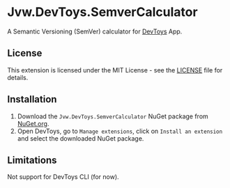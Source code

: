 # Jvw.DevToys.SemverCalculator

A Semantic Versioning (SemVer) calculator for [DevToys](https://devtoys.app/) App.

## License

This extension is licensed under the MIT License - see the [LICENSE](https://github.com/jerone/Jvw.DevToys.SemverCalculator/blob/master/LICENSE.md) file for details.

## Installation

1. Download the `Jvw.DevToys.SemverCalculator` NuGet package from [NuGet.org](https://www.nuget.org/packages/Jvw.DevToys.SemverCalculator/).
2. Open DevToys, go to `Manage extensions`, click on `Install an extension` and select the downloaded NuGet package.

## Limitations

Not support for DevToys CLI (for now).
